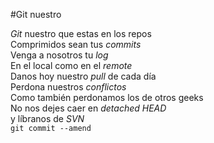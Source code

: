 #Git nuestro
<p><em>Git</em> nuestro que estas en los repos<br/>
Comprimidos sean tus <em>commits</em><br/>
Venga a nosotros tu <em>log</em><br/>
En el local como en el <em>remote</em><br/>
Danos hoy nuestro <em>pull</em> de cada día<br/>
Perdona nuestros <em>conflictos</em><br/>
Como también perdonamos los de otros geeks<br/>
No nos dejes caer en <em>detached HEAD</em><br/> 
y líbranos de <em>SVN</em><br/>
<code>git commit --amend</code></p>
